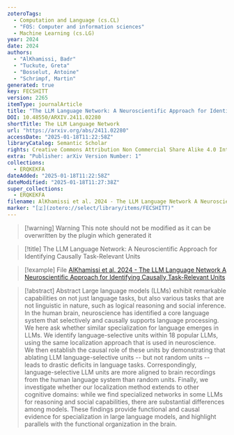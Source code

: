 ```yaml
---
zoteroTags:
  - Computation and Language (cs.CL)
  - "FOS: Computer and information sciences"
  - Machine Learning (cs.LG)
year: 2024
date: 2024
authors:
  - "AlKhamissi, Badr"
  - "Tuckute, Greta"
  - "Bosselut, Antoine"
  - "Schrimpf, Martin"
generated: true
key: FECSHITT
version: 2265
itemType: journalArticle
title: "The LLM Language Network: A Neuroscientific Approach for Identifying Causally Task-Relevant Units"
DOI: 10.48550/ARXIV.2411.02280
shortTitle: The LLM Language Network
url: "https://arxiv.org/abs/2411.02280"
accessDate: "2025-01-18T11:22:58Z"
libraryCatalog: Semantic Scholar
rights: Creative Commons Attribution Non Commercial Share Alike 4.0 International
extra: "Publisher: arXiv Version Number: 1"
collections:
  - ERQKEKFA
dateAdded: "2025-01-18T11:22:58Z"
dateModified: "2025-01-18T11:27:38Z"
super_collections:
  - ERQKEKFA
filename: AlKhamissi et al. 2024 - The LLM Language Network A Neuroscientific Approach for Identifying Causally Task-Relevant Units
marker: "[🇿](zotero://select/library/items/FECSHITT)"
---
```


>[!warning] Warning
> This note should not be modified as it can be overwritten by the plugin which generated it

> [!title] The LLM Language Network: A Neuroscientific Approach for Identifying Causally Task-Relevant Units

> [!example] File
> [AlKhamissi et al. 2024 - The LLM Language Network A Neuroscientific Approach for Identifying Causally Task-Relevant Units](AlKhamissi%20et%20al.%202024%20-%20The%20LLM%20Language%20Network%20A%20Neuroscientific%20Approach%20for%20Identifying%20Causally%20Task-Relevant%20Units.pdf)

> [!abstract] Abstract
> Large language models (LLMs) exhibit remarkable capabilities on not just language tasks, but also various tasks that are not linguistic in nature, such as logical reasoning and social inference. In the human brain, neuroscience has identified a core language system that selectively and causally supports language processing. We here ask whether similar specialization for language emerges in LLMs. We identify language-selective units within 18 popular LLMs, using the same localization approach that is used in neuroscience. We then establish the causal role of these units by demonstrating that ablating LLM language-selective units -- but not random units -- leads to drastic deficits in language tasks. Correspondingly, language-selective LLM units are more aligned to brain recordings from the human language system than random units. Finally, we investigate whether our localization method extends to other cognitive domains: while we find specialized networks in some LLMs for reasoning and social capabilities, there are substantial differences among models. These findings provide functional and causal evidence for specialization in large language models, and highlight parallels with the functional organization in the brain.

